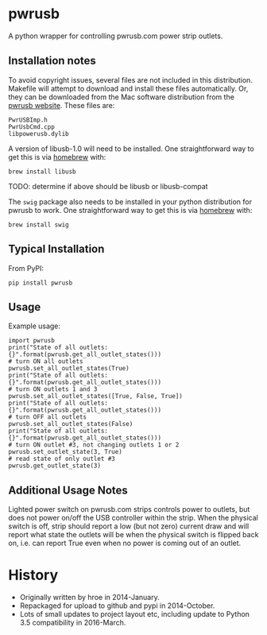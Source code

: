 
# pwrusb

A python wrapper for controlling pwrusb.com power strip outlets.

## Installation notes

To avoid copyright issues, several files are not included in this distribution.  Makefile will attempt to download and install these files automatically.  Or, they can be downloaded from the Mac software distribution from the [pwrusb website](http://www.pwrusb.com/downloads.html).  These files are:
    
    PwrUSBImp.h
    PwrUsbCmd.cpp
    libpowerusb.dylib

A version of libusb-1.0 will need to be installed.  One straightforward way to get this is via [homebrew](http://brew.sh/) with:

    brew install libusb
    
TODO: determine if above should be libusb or libusb-compat
    
The `swig` package also needs to be installed in your python distribution for pwrusb to work. One straightforward way to get this is via [homebrew](http://brew.sh/) with:

    brew install swig
    
## Typical Installation

From PyPI:

    pip install pwrusb

## Usage

Example usage:

    import pwrusb
    print("State of all outlets: {}".format(pwrusb.get_all_outlet_states()))
    # turn ON all outlets
    pwrusb.set_all_outlet_states(True)
    print("State of all outlets: {}".format(pwrusb.get_all_outlet_states()))
    # turn ON outlets 1 and 3
    pwrusb.set_all_outlet_states([True, False, True])
    print("State of all outlets: {}".format(pwrusb.get_all_outlet_states()))
    # turn OFF all outlets
    pwrusb.set_all_outlet_states(False)
    print("State of all outlets: {}".format(pwrusb.get_all_outlet_states()))
    # turn ON outlet #3, not changing outlets 1 or 2
    pwrusb.set_outlet_state(3, True)
    # read state of only outlet #3
    pwrusb.get_outlet_state(3)
    
## Additional Usage Notes

Lighted power switch on pwrusb.com strips controls power to outlets, but does not power on/off the USB controller within the strip.  When the physical switch is off, strip should report a low (but not zero) current draw and will report what state the outlets will be when the physical switch is flipped back on, i.e. can report True even when no power is coming out of an outlet.

# History

- Originally written by hroe in 2014-January.
- Repackaged for upload to github and pypi in 2014-October.
- Lots of small updates to project layout etc, including update to Python 3.5 compatibility in 2016-March.